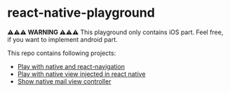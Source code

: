 # react-native-playground

**⚠️⚠️⚠️ WARNING ⚠️⚠️⚠️** This playground only contains iOS part. Feel free, if you want to implement android part. 

This repo contains following projects: 

- [Play with native and react-navigation](https://github.com/ptrocki/react-native-playground/tree/master/mixed-navigation)
- [Play with native view injected in react native](https://github.com/ptrocki/react-native-playground/tree/master/native-view-in-rn)
- [Show native mail view controller](https://github.com/ptrocki/react-native-playground/tree/master/native-iOS-module%20)
